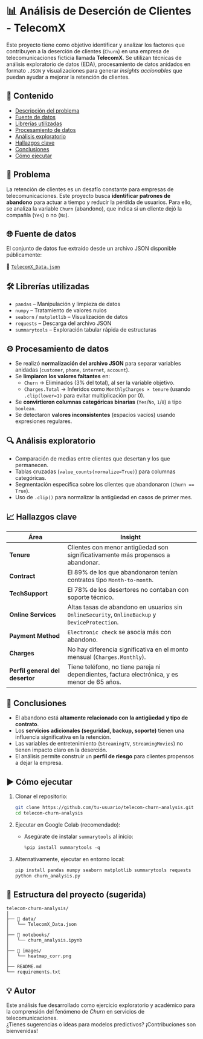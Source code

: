 
# 📊 Análisis de Deserción de Clientes - TelecomX

Este proyecto tiene como objetivo identificar y analizar los factores que contribuyen a la deserción de clientes (`Churn`) en una empresa de telecomunicaciones ficticia llamada **TelecomX**. Se utilizan técnicas de análisis exploratorio de datos (EDA), procesamiento de datos anidados en formato `.JSON` y visualizaciones para generar *insights accionables* que puedan ayudar a mejorar la retención de clientes.

## 🧾 Contenido

- [Descripción del problema](#problema)
- [Fuente de datos](#fuente-de-datos)
- [Librerías utilizadas](#librerías-utilizadas)
- [Procesamiento de datos](#procesamiento-de-datos)
- [Análisis exploratorio](#análisis-exploratorio)
- [Hallazgos clave](#hallazgos-clave)
- [Conclusiones](#conclusiones)
- [Cómo ejecutar](#cómo-ejecutar)

## 📌 Problema

La retención de clientes es un desafío constante para empresas de telecomunicaciones. Este proyecto busca **identificar patrones de abandono** para actuar a tiempo y reducir la pérdida de usuarios. Para ello, se analiza la variable `Churn` (abandono), que indica si un cliente dejó la compañía (`Yes`) o no (`No`).

## 🌐 Fuente de datos

El conjunto de datos fue extraído desde un archivo JSON disponible públicamente:

📄 [`TelecomX_Data.json`](https://raw.githubusercontent.com/alura-cursos/challenge2-data-science-LATAM/main/TelecomX_Data.json)

## 🛠️ Librerías utilizadas

- `pandas` – Manipulación y limpieza de datos
- `numpy` – Tratamiento de valores nulos
- `seaborn` / `matplotlib` – Visualización de datos
- `requests` – Descarga del archivo JSON
- `summarytools` – Exploración tabular rápida de estructuras

## ⚙️ Procesamiento de datos

- Se realizó **normalización del archivo JSON** para separar variables anidadas (`customer`, `phone`, `internet`, `account`).
- Se **limpiaron los valores faltantes** en:
  - `Churn` → Eliminados (3% del total), al ser la variable objetivo.
  - `Charges.Total` → Inferidos como `MonthlyCharges × tenure` (usando `.clip(lower=1)` para evitar multiplicación por 0).
- Se **convirtieron columnas categóricas binarias** (`Yes`/`No`, `1`/`0`) a tipo `boolean`.
- Se detectaron **valores inconsistentes** (espacios vacíos) usando expresiones regulares.

## 🔍 Análisis exploratorio

- Comparación de medias entre clientes que desertan y los que permanecen.
- Tablas cruzadas (`value_counts(normalize=True)`) para columnas categóricas.
- Segmentación específica sobre los clientes que abandonaron (`Churn == True`).
- Uso de `.clip()` para normalizar la antigüedad en casos de primer mes.

## 📈 Hallazgos clave

| Área                   | Insight |
|------------------------|---------|
| **Tenure**             | Clientes con menor antigüedad son significativamente más propensos a abandonar. |
| **Contract**           | El 89% de los que abandonaron tenían contratos tipo `Month-to-month`. |
| **TechSupport**        | El 78% de los desertores no contaban con soporte técnico. |
| **Online Services**    | Altas tasas de abandono en usuarios sin `OnlineSecurity`, `OnlineBackup` y `DeviceProtection`. |
| **Payment Method**     | `Electronic check` se asocia más con abandono. |
| **Charges**            | No hay diferencia significativa en el monto mensual (`Charges.Monthly`). |
| **Perfil general del desertor** | Tiene teléfono, no tiene pareja ni dependientes, factura electrónica, y es menor de 65 años. |

## 📌 Conclusiones

- El abandono está **altamente relacionado con la antigüedad y tipo de contrato**.
- Los **servicios adicionales (seguridad, backup, soporte)** tienen una influencia significativa en la retención.
- Las variables de entretenimiento (`StreamingTV`, `StreamingMovies`) no tienen impacto claro en la deserción.
- El análisis permite construir un **perfil de riesgo** para clientes propensos a dejar la empresa.

## ▶️ Cómo ejecutar

1. Clonar el repositorio:
   ```bash
   git clone https://github.com/tu-usuario/telecom-churn-analysis.git
   cd telecom-churn-analysis
   ```

2. Ejecutar en Google Colab (recomendado):
   - Asegúrate de instalar `summarytools` al inicio:
     ```python
     %pip install summarytools -q
     ```

3. Alternativamente, ejecutar en entorno local:
   ```bash
   pip install pandas numpy seaborn matplotlib summarytools requests
   python churn_analysis.py
   ```

## 📂 Estructura del proyecto (sugerida)

```
telecom-churn-analysis/
│
├── 📁 data/
│   └── TelecomX_Data.json
│
├── 📁 notebooks/
│   └── churn_analysis.ipynb
│
├── 📁 images/
│   └── heatmap_corr.png
│
├── README.md
└── requirements.txt
```

## 💡 Autor

Este análisis fue desarrollado como ejercicio exploratorio y académico para la comprensión del fenómeno de *Churn* en servicios de telecomunicaciones.  
¿Tienes sugerencias o ideas para modelos predictivos? ¡Contribuciones son bienvenidas!
